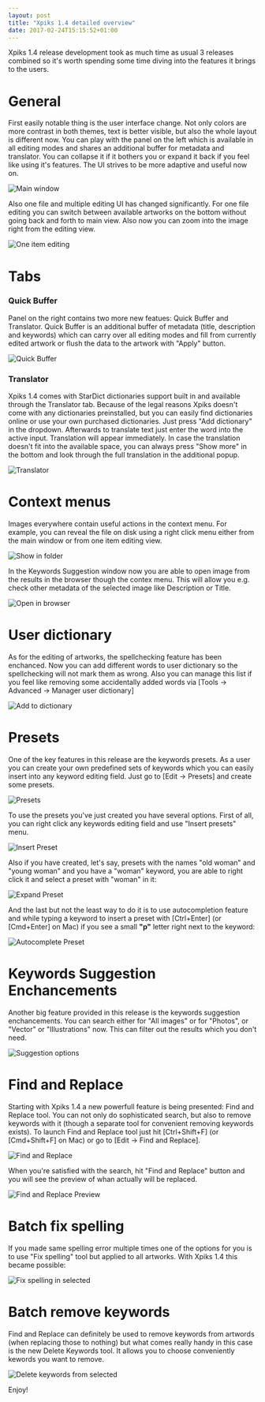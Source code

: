 ```yaml
---
layout: post
title: "Xpiks 1.4 detailed overview"
date: 2017-02-24T15:15:52+01:00
---
```


Xpiks 1.4 release development took as much time as usual 3 releases combined so it's worth spending some time diving into the features it brings to the users.

# **General**

First easily notable thing is the user interface change. Not only colors are more contrast in both themes, text is better visible, but also the whole layout is different now. You can play with the panel on the left which is available in all editing modes and shares an additional buffer for metadata and translator. You can collapse it if it bothers you or expand it back if you feel like using it's features. The UI strives to be more adaptive and useful now on.

<img alt="Main window" src='{{< misc/rel "/images/posts/xpiks-14-demo/main-interface.gif" >}}' class="small-12 large-12" />

Also one file and multiple editing UI has changed significantly. For one file editing you can switch between available artworks on the bottom without going back and forth to main view. Also now you can zoom into the image right from the editing view.

<img alt="One item editing" src='{{< misc/rel "/images/posts/xpiks-14-demo/one-item-editing.gif" >}}' class="small-12 large-12" />

<br />

# **Tabs**

### **Quick Buffer**

Panel on the right contains two more new featues: Quick Buffer and Translator. Quick Buffer is an additional buffer of metadata (title, description and keywords) which can carry over all editing modes and fill from currently edited artwork or flush the data to the artwork with "Apply" button.

<img alt="Quick Buffer" src='{{< misc/rel "/images/posts/xpiks-14-demo/quick-buffer-basic.gif" >}}' class="small-12 large-12" />


### **Translator**

Xpiks 1.4 comes with StarDict dictionaries support built in and available through the Translator tab. Because of the legal reasons Xpiks doesn't come with any dictionaries preinstalled, but you can easily find dictionaries online or use your own purchased dictionaries. Just press "Add dictionary" in the dropdown. Afterwards to translate text just enter the word into the active input. Translation will appear immediately. In case the translation doesn't fit into the available space, you can always press "Show more" in the bottom and look through the full translation in the additional popup.

<img alt="Translator" src='{{< misc/rel "/images/posts/xpiks-14-demo/translator-basic.gif" >}}' class="small-12 large-12" />

<br />

# **Context menus**

Images everywhere contain useful actions in the context menu. For example, you can reveal the file on disk using a right click menu either from the main window or from one item editing view.

<img alt="Show in folder" src='{{< misc/rel "/images/posts/xpiks-14-demo/xpiks-qt-show-in-folder.jpg" >}}' class="small-8 large-6" />

In the Keywords Suggestion window now you are able to open image from the results in the browser though the contex menu. This will allow you e.g. check other metadata of the selected image like Description or Title.

<img alt="Open in browser" src='{{< misc/rel "/images/posts/xpiks-14-demo/SuggestionContextMenu.jpg" >}}' class="small-8 large-6" />

<br />

# **User dictionary**

As for the editing of artworks, the spellchecking feature has been enchanced. Now you can add different words to user dictionary so the spellchecking will not mark them as wrong. Also you can manage this list if you feel like removing some accidentally added words via [Tools -> Advanced -> Manager user dictionary]

<img alt="Add to dictionary" src='{{< misc/rel "/images/posts/xpiks-14-demo/xpiks-qt-add-to-dictionary.jpg" >}}' class="small-8 large-6" />

<br />

# **Presets**

One of the key features in this release are the keywords presets. As a user you can create your own predefined sets of keywords which you can easily insert into any keyword editing field. Just go to [Edit -> Presets] and create some presets.

<img alt="Presets" src='{{< misc/rel "/images/posts/xpiks-14-demo/xpiks-qt-presets.jpg" >}}' class="small-8 large-6" />

To use the presets you've just created you have several options. First of all, you can right click any keywords editing field and use "Insert presets" menu.

<img alt="Insert Preset" src='{{< misc/rel "/images/posts/xpiks-14-demo/xpiks-qt-insert-preset.jpg" >}}' class="small-8 large-6" />

Also if you have created, let's say, presets with the names "old woman" and "young woman" and you have a "woman" keyword, you are able to right click it and select a preset with "woman" in it:

<img alt="Expand Preset" src='{{< misc/rel "/images/posts/xpiks-14-demo/xpiks-qt-expand-preset.jpg" >}}' class="small-8 large-6" />

And the last but not the least way to do it is to use autocompletion feature and while typing a keyword to insert a preset with [Ctrl+Enter] (or [Cmd+Enter] on Mac) if you see a small **"p"** letter right next to the keyword:

<img alt="Autocomplete Preset" src='{{< misc/rel "/images/posts/xpiks-14-demo/xpiks-qt-autocomplete-preset.jpg" >}}' class="small-8 large-6" />

<br />

# **Keywords Suggestion Enchancements**

Another big feature provided in this release is the keywords suggestion enchancements. You can search either for "All images" or for "Photos", or "Vector" or "Illustrations" now. This can filter out the results which you don't need.

<img alt="Suggestion options" src='{{< misc/rel "/images/posts/xpiks-14-demo/xpiks-qt-suggestion-filter.jpg" >}}' class="small-8 large-6" />

<br />

# **Find and Replace**

Starting with Xpiks 1.4 a new powerfull feature is being presented: Find and Replace tool. You can not only do sophisticated search, but also to remove keywords with it (though a separate tool for convenient removing keywords exists). To launch Find and Replace tool just hit [Ctrl+Shift+F] (or [Cmd+Shift+F] on Mac) or go to [Edit -> Find and Replace].

<img alt="Find and Replace" src='{{< misc/rel "/images/posts/xpiks-14-demo/FindAndReplace-Search.jpg" >}}' class="small-8 large-6" />

When you're satisfied with the search, hit "Find and Replace" button and you will see the preview of whan actually will be replaced.

<img alt="Find and Replace Preview" src='{{< misc/rel "/images/posts/xpiks-14-demo/FindAndReplace-Preview.jpg" >}}' class="small-12 large-8" />

<br />

# **Batch fix spelling**

If you made same spelling error multiple times one of the options for you is to use "Fix spelling" tool but applied to all artworks. With Xpiks 1.4 this became possible:

<img alt="Fix spelling in selected" src='{{< misc/rel "/images/posts/xpiks-14-demo/fix-spelling-demo.gif" >}}' class="small-12 large-12" />

<br />

# **Batch remove keywords**

Find and Replace can definitely be used to remove keywords from artwords (when replacing those to nothing) but what comes really handy in this case is the new Delete Keywords tool. It allows you to choose conveniently kewords you want to remove.

<img alt="Delete keywords from selected" src='{{< misc/rel "/images/posts/xpiks-14-demo/delete-keywords-demo.gif" >}}' class="small-12 large-12" />

<br />

Enjoy!
